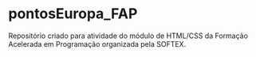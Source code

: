 # pontosEuropa_FAP
Repositório criado para atividade do módulo de HTML/CSS da Formação Acelerada em Programação organizada pela SOFTEX.
